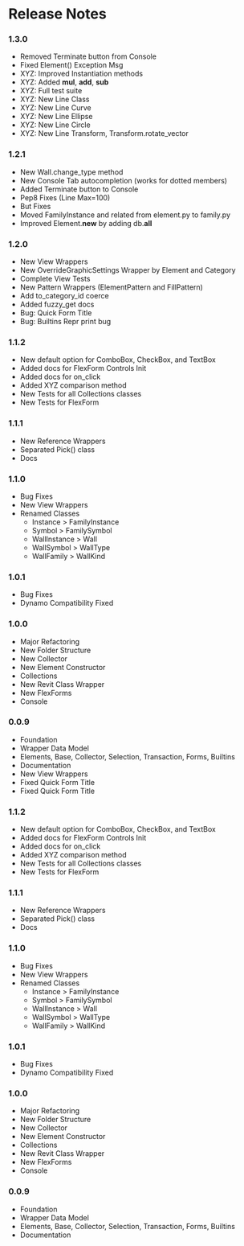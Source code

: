 # Release Notes

### 1.3.0
* Removed Terminate button from Console
* Fixed Element() Exception Msg
* XYZ: Improved Instantiation methods
* XYZ: Added __mul__, __add__, __sub__
* XYZ: Full test suite
* XYZ: New Line Class
* XYZ: New Line Curve
* XYZ: New Line Ellipse
* XYZ: New Line Circle
* XYZ: New Line Transform, Transform.rotate_vector

### 1.2.1
* New Wall.change_type method
* New Console Tab autocompletion (works for dotted members)
* Added Terminate button to Console
* Pep8 Fixes (Line Max=100)
* But Fixes
* Moved FamilyInstance and related from element.py to family.py
* Improved Element.__new__ by adding db.__all__

### 1.2.0
* New View Wrappers
* New OverrideGraphicSettings Wrapper by Element and Category
* Complete View Tests
* New Pattern Wrappers (ElementPattern and FillPattern)
* Add to_category_id coerce
* Added fuzzy_get docs
* Bug: Quick Form Title
* Bug: Builtins Repr print bug

### 1.1.2
* New default option for ComboBox, CheckBox, and TextBox
* Added docs for FlexForm Controls Init
* Added docs for on_click
* Added XYZ comparison method
* New Tests for all Collections classes
* New Tests for FlexForm

### 1.1.1
* New Reference Wrappers
* Separated Pick() class
* Docs

### 1.1.0
* Bug Fixes
* New View Wrappers
* Renamed Classes
  * Instance > FamilyInstance
  * Symbol > FamilySymbol
  * WallInstance > Wall
  * WallSymbol > WallType
  * WallFamily > WallKind

### 1.0.1
* Bug Fixes
* Dynamo Compatibility Fixed

### 1.0.0
* Major Refactoring
* New Folder Structure
* New Collector
* New Element Constructor
* Collections
* New Revit Class Wrapper
* New FlexForms
* Console

### 0.0.9
* Foundation
* Wrapper Data Model
* Elements, Base, Collector, Selection, Transaction, Forms, Builtins
* Documentation
* New View Wrappers
* Fixed Quick Form Title
* Fixed Quick Form Title


### 1.1.2
* New default option for ComboBox, CheckBox, and TextBox
* Added docs for FlexForm Controls Init
* Added docs for on_click
* Added XYZ comparison method
* New Tests for all Collections classes
* New Tests for FlexForm

### 1.1.1
* New Reference Wrappers
* Separated Pick() class
* Docs

### 1.1.0
* Bug Fixes
* New View Wrappers
* Renamed Classes
  * Instance > FamilyInstance
  * Symbol > FamilySymbol
  * WallInstance > Wall
  * WallSymbol > WallType
  * WallFamily > WallKind

### 1.0.1
* Bug Fixes
* Dynamo Compatibility Fixed

### 1.0.0
* Major Refactoring
* New Folder Structure
* New Collector
* New Element Constructor
* Collections
* New Revit Class Wrapper
* New FlexForms
* Console

### 0.0.9
* Foundation
* Wrapper Data Model
* Elements, Base, Collector, Selection, Transaction, Forms, Builtins
* Documentation
